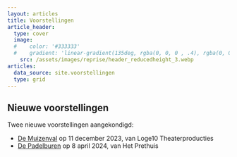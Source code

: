 ```yaml
---
layout: articles
title: Voorstellingen
article_header:
  type: cover
  image:
  #    color: '#333333'
  #    gradient: 'linear-gradient(135deg, rgba(0, 0, 0 , .4), rgba(0, 0, 0, .4))'
    src: /assets/images/reprise/header_reducedheight_3.webp
articles:
  data_source: site.voorstellingen
  type: grid
---
```


## Nieuwe voorstellingen

Twee nieuwe voorstellingen aangekondigd:
- [De Muizenval](/voorstellingen/de-muizenval) op 11 december 2023, van Loge10 Theaterproducties
- [De Padelburen](/voorstellingen/de-padelburen) op 8 april 2024, van Het Prethuis
